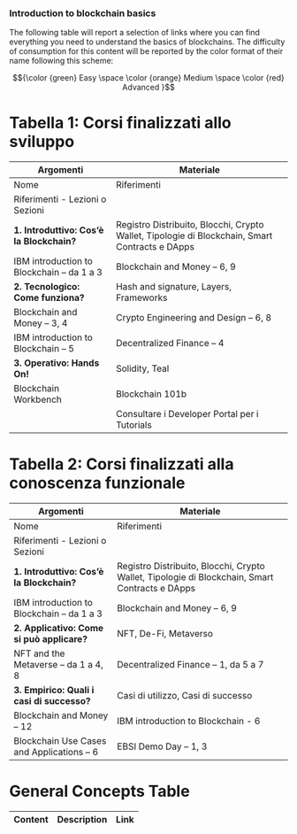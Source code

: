 ### Introduction to blockchain basics

The following table will report a selection of links where you can find everything you need to understand the basics of blockchains.
The difficulty of consumption for this content will be reported by the color format of their name following this scheme: 

$${\color {green} Easy  \space \color {orange} Medium \space \color {red} Advanced }$$

# Tabella 1: Corsi finalizzati allo sviluppo

| Argomenti              | Materiale                                                                                       |
|------------------------|-------------------------------------------------------------------------------------------------|
| Nome                   | Riferimenti                                                                                     |
| Riferimenti - Lezioni o Sezioni |                                                                                         |
| **1. Introduttivo: Cos’è la Blockchain?** | Registro Distribuito, Blocchi, Crypto Wallet, Tipologie di Blockchain, Smart Contracts e DApps  |
| IBM introduction to Blockchain – da 1 a 3   | Blockchain and Money – 6, 9                                                  |
| **2. Tecnologico: Come funziona?** | Hash and signature, Layers, Frameworks                                                |
| Blockchain and Money – 3, 4               | Crypto Engineering and Design – 6, 8                                           |
| IBM introduction to Blockchain – 5        | Decentralized Finance – 4                                                    |
| **3. Operativo: Hands On!**               | Solidity, Teal                                                                |
| Blockchain Workbench                     | Blockchain 101b                                                              |
|                                          | Consultare i Developer Portal per i Tutorials                                  |

# Tabella 2: Corsi finalizzati alla conoscenza funzionale

| Argomenti              | Materiale                                                                                       |
|------------------------|-------------------------------------------------------------------------------------------------|
| Nome                   | Riferimenti                                                                                     |
| Riferimenti - Lezioni o Sezioni |                                                                                         |
| **1. Introduttivo: Cos’è la Blockchain?** | Registro Distribuito, Blocchi, Crypto Wallet, Tipologie di Blockchain, Smart Contracts e DApps  |
| IBM introduction to Blockchain – da 1 a 3   | Blockchain and Money – 6, 9                                                  |
| **2. Applicativo: Come si può applicare?** | NFT, De-Fi, Metaverso                                                         |
| NFT and the Metaverse – da 1 a 4, 8         | Decentralized Finance – 1, da 5 a 7                                          |
| **3. Empirico: Quali i casi di successo?**  | Casi di utilizzo, Casi di successo                                            |
| Blockchain and Money – 12                   | IBM introduction to Blockchain - 6                                           |
| Blockchain Use Cases and Applications – 6   | EBSI Demo Day – 1, 3                                                        |



<!-- 
General concepts Table

Blockchain meaning, distributed ledger, why and how, consensus mechanism, SMR protocols, CAP theorem, 
Asymmetric crypthography, Elliptic curves, RSA, Merkle Trees...



Bitcoin 
How it works...

Ethereum
How it works...
 -->

 # General Concepts Table

| Content               | Description              | Link         |
|-----------------------|--------------------------|--------------|